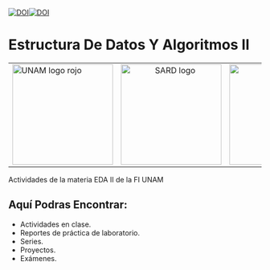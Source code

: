 [![DOI](https://zenodo.org/badge/46740228.svg)](http://lcp02.fi-b.unam.mx/#)[![DOI](https://zenodo.org/badge/46740228.svg)](http://lcp02.fi-b.unam.mx/#)

# Estructura De Datos Y Algoritmos II

<table>
  <tr>
    <td align="left" width="33%">
      <img height="200" src="https://imgur.com/rWisYF9.png" alt="UNAM logo rojo">
    </td>
    <td align="center" width="33%">
      <img height="200" src="https://imgur.com/aMA0OpO.png" alt="SARD logo">
    </td>
    <td align="right" width="33%">
      <img height="200" src="https://imgur.com/6ygRxl2.png" alt="FI logo rojo"> 
    </td>
  </tr>
</table>

Actividades de la materia EDA II de la FI UNAM

## Aquí Podras Encontrar:

- Actividades en clase.
- Reportes de práctica de laboratorio.
- Series.
- Proyectos.
- Exámenes.
